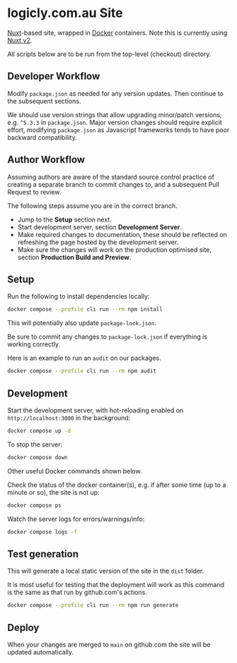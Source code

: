 # logicly.com.au Site

[Nuxt](https://nuxt.com/)-based site, wrapped in [Docker](https://www.docker.com/)
containers. Note this is currently using [Nuxt v2](https://v2.nuxt.com/).

All scripts below are to be run from the top-level (checkout) directory.


## Developer Workflow

Modify `package.json` as needed for any version updates. Then continue to
the subsequent sections.

We should use version strings that allow upgrading minor/patch versions, e.g.
`^5.3.3` in `package.json`. Major version changes should require explicit
effort, modifying `package.json` as Javascript frameworks tends to have poor
backward compatibility.


## Author Workflow

Assuming authors are aware of the standard source control practice of creating
a separate branch to commit changes to, and a subsequent Pull Request to review.

The following steps assume you are in the correct branch.

* Jump to the **Setup** section next.
* Start development server, section **Development Server**.
* Make required changes to documentation, these should be reflected on
  refreshing the page hosted by the development server.
* Make sure the changes will work on the production optimised site, section
  **Production Build and Preview**.


## Setup

Run the following to install dependencies locally:

```bash
docker compose --profile cli run --rm npm install
```

This will potentially also update `package-lock.json`.

Be sure to commit any changes to `package-lock.json` if everything is working
correctly.

Here is an example to run an `audit` on our packages.

```bash
docker compose --profile cli run --rm npm audit
```

## Development

Start the development server, with hot-reloading enabled on `http://localhost:3000`
in the background:


```bash
docker compose up -d
```

To stop the server:

```bash
docker compose down
```

Other useful Docker commands shown below.

Check the status of the docker container(s), e.g. if after some time (up to a minute
or so), the site is not up:

```bash
docker compose ps
```

Watch the server logs for errors/warnings/info:

```bash
docker compose logs -f
```

## Test generation

This will generate a local static version of the site in the `dist` folder.

It is most useful for testing that the deployment will work as this command
is the same as that run by github.com's actions.

```bash
docker compose --profile cli run --rm npm run generate
```

## Deploy

When your changes are merged to `main` on github.com the site will
be updated automatically.
